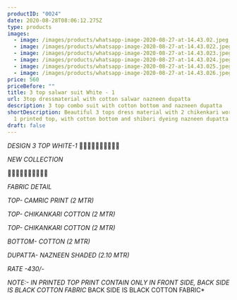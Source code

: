 ```yaml
---
productID: "0024"
date: 2020-08-28T08:06:12.275Z
type: products
images:
  - image: /images/products/whatsapp-image-2020-08-27-at-14.43.02.jpeg
  - image: /images/products/whatsapp-image-2020-08-27-at-14.43.022.jpeg
  - image: /images/products/whatsapp-image-2020-08-27-at-14.43.023.jpeg
  - image: /images/products/whatsapp-image-2020-08-27-at-14.43.024.jpeg
  - image: /images/products/whatsapp-image-2020-08-27-at-14.43.025.jpeg
  - image: /images/products/whatsapp-image-2020-08-27-at-14.43.026.jpeg
price: 560
priceBefore: ""
title: 3 top salwar suit White - 1
url: 3top dressmaterial with cotton salwar nazneen dupatta
description: 3 top combo suit with cotton bottom and nazneen dupatta
shortDescription: Beautiful 3 tops dress material with 2 chikenkari work top and
  1 printed top, with cotton bottom and shibori dyeing nazneen dupatta
draft: false
---
```

*DESIGN 3 TOP WHITE-1*
💐💐💐💐💐💐💐💐💐💐

*NEW COLLECTION*

🌷🌷🌷🌷🌷🌷🌷🌷🌷🌷

*FABRIC DETAIL*

*TOP- CAMRIC PRINT (2 MTR)*

*TOP- CHIKANKARI COTTON (2 MTR)*

*TOP- CHIKANKARI COTTON (2 MTR)*

*BOTTOM- COTTON (2 MTR)*

*DUPATTA- NAZNEEN SHADED (2.10 MTR)*

*RATE -430/-*

*NOTE:- IN PRINTED TOP PRINT CONTAIN ONLY IN FRONT SIDE, BACK SIDE IS BLACK COTTON FABRIC*
BACK SIDE IS BLACK COTTON FABRIC*
